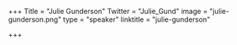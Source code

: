 +++
Title = "Julie Gunderson"
Twitter = "Julie_Gund"
image = "julie-gunderson.png"
type = "speaker"
linktitle = "julie-gunderson"

+++
